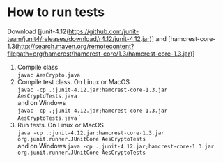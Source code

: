 # How to run tests
Download [junit-4.12(https://github.com/junit-team/junit4/releases/download/r4.12/junit-4.12.jar)] and [hamcrest-core-1.3(http://search.maven.org/remotecontent?filepath=org/hamcrest/hamcrest-core/1.3/hamcrest-core-1.3.jar)]  
1. Compile class  
`javac AesCrypto.java`  
2. Compile test class. On Linux or MacOS  
`javac -cp .:junit-4.12.jar:hamcrest-core-1.3.jar AesCryptoTests.java`  
and on Windows  
`javac -cp .;junit-4.12.jar;hamcrest-core-1.3.jar AesCryptoTests.java`  `
3. Run tests. On Linux or MacOS  
`java -cp .:junit-4.12.jar:hamcrest-core-1.3.jar org.junit.runner.JUnitCore AesCryptoTests`  
and on Windows
`java -cp .;junit-4.12.jar;hamcrest-core-1.3.jar org.junit.runner.JUnitCore AesCryptoTests`  

